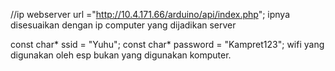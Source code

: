 //ip webserver
    url ="http://10.4.171.66/arduino/api/index.php";
    ipnya disesuaikan dengan ip computer yang dijadikan server

const char* ssid = "Yuhu";
const char* password = "Kampret123";
wifi yang digunakan oleh esp bukan yang digunakan komputer.
